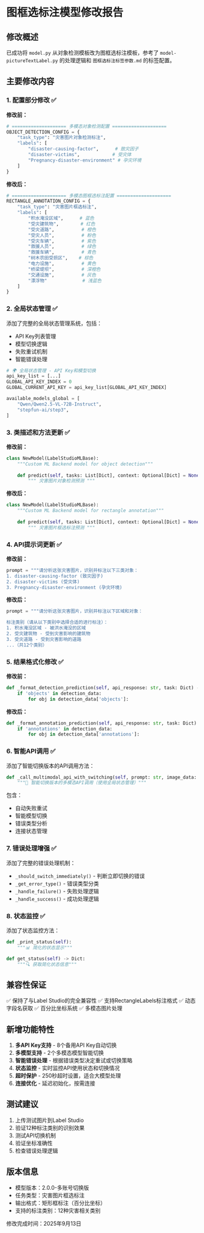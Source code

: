 # 图框选标注模型修改报告

## 修改概述

已成功将 `model.py` 从对象检测模板改为图框选标注模板，参考了 `model-pictureTextLabel.py` 的处理逻辑和 `图框选标注标签参数.md` 的标签配置。

## 主要修改内容

### 1. 配置部分修改 ✅

**修改前：**
```python
# ==================== 多模态对象检测配置 ====================
OBJECT_DETECTION_CONFIG = {
    "task_type": "灾害图片对象检测标注",
    "labels": [
        "disaster-causing-factor",      # 致灾因子
        "disaster-victims",            # 受灾体
        "Pregnancy-disaster-environment" # 孕灾环境
    ]
}
```

**修改后：**
```python
# ==================== 多模态图框选标注配置 ====================
RECTANGLE_ANNOTATION_CONFIG = {
    "task_type": "灾害图片框选标注",
    "labels": [
        "积水淹没区域",      # 蓝色
        "受灾建筑物",        # 红色
        "受灾道路",          # 橙色
        "受灾人员",          # 粉色
        "受灾车辆",          # 紫色
        "救援人员",          # 绿色
        "救援车辆",          # 青色
        "树木农田受损区",    # 棕色
        "电力设施",          # 黄色
        "桥梁堤坝",          # 深橙色
        "交通设施",          # 灰色
        "漂浮物"             # 浅蓝色
    ]
}
```

### 2. 全局状态管理 ✅

添加了完整的全局状态管理系统，包括：
- API Key列表管理
- 模型切换逻辑
- 失败重试机制
- 智能错误处理

```python
# 🌍 全局状态管理 - API Key和模型切换
api_key_list = [...]
GLOBAL_API_KEY_INDEX = 0
GLOBAL_CURRENT_API_KEY = api_key_list[GLOBAL_API_KEY_INDEX]

available_models_global = [ 
    "Qwen/Qwen2.5-VL-72B-Instruct",
    "stepfun-ai/step3",
]
```

### 3. 类描述和方法更新 ✅

**修改前：**
```python
class NewModel(LabelStudioMLBase):
    """Custom ML Backend model for object detection"""
    
    def predict(self, tasks: List[Dict], context: Optional[Dict] = None, **kwargs) -> ModelResponse:
        """ 灾害图片对象检测预测 """
```

**修改后：**
```python
class NewModel(LabelStudioMLBase):
    """Custom ML Backend model for rectangle annotation"""
    
    def predict(self, tasks: List[Dict], context: Optional[Dict] = None, **kwargs) -> ModelResponse:
        """ 灾害图片框选标注预测 """
```

### 4. API提示词更新 ✅

**修改前：**
```python
prompt = """请分析这张灾害图片，识别并标注以下三类对象：
1. disaster-causing-factor (致灾因子)
2. disaster-victims (受灾体)  
3. Pregnancy-disaster-environment (孕灾环境)
```

**修改后：**
```python
prompt = """请分析这张灾害图片，识别并标注以下区域和对象：

标注类别（请从以下类别中选择合适的进行标注）：
1. 积水淹没区域 - 被洪水淹没的区域
2. 受灾建筑物 - 受到灾害影响的建筑物
3. 受灾道路 - 受到灾害影响的道路
...（共12个类别）
```

### 5. 结果格式化修改 ✅

**修改前：**
```python
def _format_detection_prediction(self, api_response: str, task: Dict) -> Dict:
    if 'objects' in detection_data:
        for obj in detection_data['objects']:
```

**修改后：**
```python
def _format_annotation_prediction(self, api_response: str, task: Dict) -> Dict:
    if 'annotations' in detection_data:
        for obj in detection_data['annotations']:
```

### 6. 智能API调用 ✅

添加了智能切换版本的API调用方法：
```python
def _call_multimodal_api_with_switching(self, prompt: str, image_data: str) -> Optional[str]:
    """🚀 智能切换版本的多模态API调用（使用全局状态管理）"""
```

包含：
- 自动失败重试
- 智能模型切换
- 错误类型分析
- 连接状态管理

### 7. 错误处理增强 ✅

添加了完整的错误处理机制：
- `_should_switch_immediately()` - 判断立即切换的错误
- `_get_error_type()` - 错误类型分类
- `_handle_failure()` - 失败处理逻辑
- `_handle_success()` - 成功处理逻辑

### 8. 状态监控 ✅

添加了状态监控方法：
```python
def _print_status(self):
    """📊 简化的状态显示"""

def get_status(self) -> Dict:
    """🔍 获取简化状态信息"""
```

## 兼容性保证

✅ 保持了与Label Studio的完全兼容性
✅ 支持RectangleLabels标注格式
✅ 动态字段名获取
✅ 百分比坐标系统
✅ 多模态图片处理

## 新增功能特性

1. **多API Key支持** - 8个备用API Key自动切换
2. **多模型支持** - 2个多模态模型智能切换
3. **智能错误处理** - 根据错误类型决定重试或切换策略
4. **状态监控** - 实时监控API使用状态和切换情况
5. **超时保护** - 250秒超时设置，适合大模型处理
6. **连接优化** - 延迟初始化，按需连接

## 测试建议

1. 上传测试图片到Label Studio
2. 验证12种标注类别的识别效果
3. 测试API切换机制
4. 验证坐标准确性
5. 检查错误处理逻辑

## 版本信息

- 模型版本：2.0.0-多账号切换版
- 任务类型：灾害图片框选标注
- 输出格式：矩形框标注（百分比坐标）
- 支持的标注类别：12种灾害相关类别

修改完成时间：2025年9月13日
